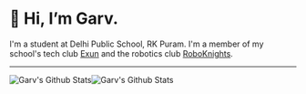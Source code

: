 # 👋 Hi, I’m Garv.


I'm a student at Delhi Public School, RK Puram. I'm a member of my school's tech club [Exun](https://exunclan.com/) and the robotics club [RoboKnights](https://roboknights.in).

---

<img  align="center" src="https://github-readme-stats.vercel.app/api?username=GarvJain03&&show_icons=true&count_private=true&hide_border=true&hide_title=true&theme=dracula" alt="Garv's Github Stats"><img align="center" src="https://github-readme-stats.vercel.app/api/top-langs/?username=GarvJain03&layout=compact&hide_border=true&theme=dracula" alt="Garv's Github Stats">
